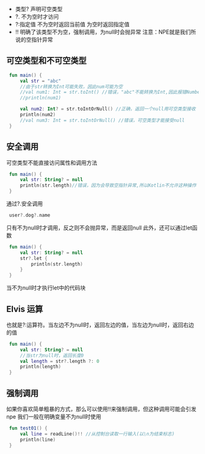 * 类型? 声明可空类型
* ?. 不为空时才访问
* ?:指定值 不为空时返回当前值 为空时返回指定值
* !! 明确了该类型不为空，强制调用，为null时会抛异常
注意：NPE就是我们所说的空指针异常
## 可空类型和不可空类型
```kotlin
 fun main() {
     val str = "abc"
     //由于str转换为Int可能失败，因此num可能为空
     //val num1: Int = str.toInt() //错误，"abc"不能转换为Int,因此报错NumberFormatException: For input string: "abc"
     //println(num1)

     val num2: Int? = str.toIntOrNull() //正确，返回一个null用可空类型接收
     println(num2)
     //val num3: Int = str.toIntOrNull() //错误，可空类型才能接受null
 }
```
## 安全调用
可空类型不能直接访问属性和调用方法
```kotlin
 fun main() {
     val str: String? = null
     println(str.length)//错误，因为会导致空指针异常,所以Kotlin不允许这种操作
 }
```
通过?.安全调用
```kotlin
 user?.dog?.name
```
只有不为null时才调用，反之则不会抛异常，而是返回null
此外，还可以通过let函数
```kotlin
 fun main() {
     val str: String? = null
     str?.let {
         println(str.length)
     }
 }
```
当不为null时才执行let中的代码块

## Elvis 运算
也就是?:运算符。当左边不为null时，返回左边的值，当左边为null时，返回右边的值
```kotlin
 fun main() {
     val str: String? = null
     //当str为null时，返回长度0
     val length = str?.length ?: 0
     println(length)
 }
```

## 强制调用
如果你喜欢简单粗暴的方式，那么可以使用!!来强制调用，但这种调用可能会引发npe
我们一般在明确变量不为null时使用
```kotlin
 fun test01() {
     val line = readLine()!! //从控制台读取一行输入(以\n为结束标志)
     println(line)
 }
```